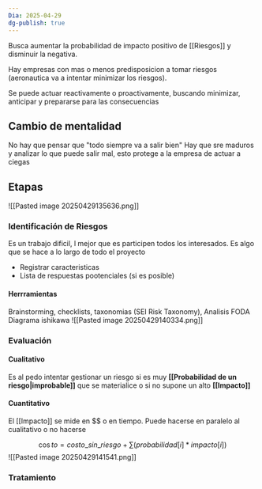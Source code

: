 ```yaml
---
Dia: 2025-04-29
dg-publish: true
---
```

Busca aumentar la probabilidad de impacto positivo de [[Riesgos]] y disminuir la negativa.

Hay empresas con mas o menos predisposicion a tomar riesgos (aeronautica va a intentar minimizar los riesgos).


Se puede actuar reactivamente o proactivamente, buscando minimizar, anticipar y prepararse para las consecuencias


## Cambio de mentalidad 
No hay que pensar que "todo siempre va a salir bien"
Hay que sre maduros y analizar lo que puede salir mal, esto protege a la empresa de actuar a ciegas

## Etapas 
![[Pasted image 20250429135636.png]]

### Identificación de Riesgos 
Es un trabajo dificil, l mejor que es participen todos los interesados. Es algo que se hace a lo largo de todo el proyecto
- Registrar caracteristicas 
- Lista de respuestas pootenciales (si es posible)
#### Herrramientas 
Brainstorming, checklists, taxonomias (SEI Risk Taxonomy), Analisis FODA
Diagrama ishikawa
![[Pasted image 20250429140334.png]]
### Evaluación 

#### Cualitativo
Es al pedo intentar gestionar un riesgo si es muy **[[Probabilidad de un riesgo|improbable]]** que se materialice o si no supone un alto **[[Impacto]]**


#### Cuantitativo
El [[Impacto]] se mide en  $\$\$$ o en tiempo. Puede hacerse en paralelo al cualitativo o no hacerse 

$$\cos to = costo\_sin\_riesgo + \sum(probabilidad[i]*impacto[i])$$
![[Pasted image 20250429141541.png]]
### Tratamiento